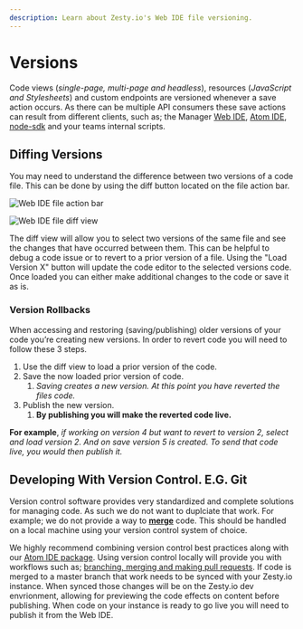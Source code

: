 ```yaml
---
description: Learn about Zesty.io's Web IDE file versioning.
---
```


# Versions

Code views \(_single-page, multi-page and headless_\), resources \(_JavaScript and Stylesheets_\) and custom endpoints are versioned whenever a save action occurs. As there can be multiple API consumers these save actions can result from different clients, such as; the Manager [Web IDE](https://zesty.org/services/manager-ui/editor), [Atom IDE](https://zesty.org/tools/atom-package), [node-sdk](https://zesty.org/tools/node-sdk) and your teams internal scripts.

## Diffing Versions

You may need to understand the difference between two versions of a code file. This can be done by using the diff button located on the file action bar.

![Web IDE file action bar](https://kfg6bckb.media.zestyio.com/09-action-bar.png)

![Web IDE file diff view](https://kfg6bckb.media.zestyio.com/08-diff-view.png)

The diff view will allow you to select two versions of the same file and see the changes that have occurred between them. This can be helpful to debug a code issue or to revert to a prior version of a file. Using the "Load Version X" button will update the code editor to the selected versions code. Once loaded you can either make additional changes to the code or save it as is.

### Version Rollbacks

When accessing and restoring \(saving/publishing\) older versions of your code you’re creating new versions. In order to revert code you will need to follow these 3 steps.

1. Use the diff view to load a prior version of the code.
2. Save the now loaded prior version of code. 
   1. _Saving creates a new version. At this point you have reverted the files code._
3. Publish the new version. 
   1. **By publishing you will make the reverted code live.**

**For example**, _if working on version 4 but want to revert to version 2, select and load version 2. And on save version 5 is created. To send that code live, you would then publish it._

## Developing With Version Control. E.G. Git

Version control software provides very standardized and complete solutions for managing code. As such we do not want to duplciate that work. For example; we do not provide a way to [**merge**](https://help.github.com/en/github/collaborating-with-issues-and-pull-requests/addressing-merge-conflicts) code. This should be handled on a local machine using your version control system of choice.

We highly recommend combining version control best practices along with our [Atom IDE package](https://zesty.org/tools/atom-package). Using version control locally will provide you with workflows such as; [branching, merging and making pull requests](https://guides.github.com/introduction/flow/). If code is merged to a master branch that work needs to be synced with your Zesty.io instance. When synced those changes will be on the Zesty.io dev envrionment, allowing for previewing the code effects on content before publishing. When code on your instance is ready to go live you will need to publish it from the Web IDE.

